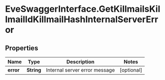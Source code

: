 # EveSwaggerInterface.GetKillmailsKillmailIdKillmailHashInternalServerError

## Properties
Name | Type | Description | Notes
------------ | ------------- | ------------- | -------------
**error** | **String** | Internal server error message | [optional] 


